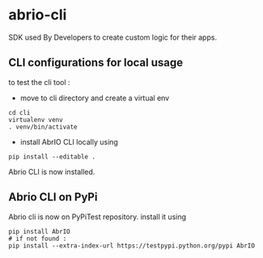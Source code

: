 # abrio-cli
  SDK used By Developers to create custom logic for their apps.


## CLI configurations for local usage 
  to test the cli tool :

  + move to cli directory and create a virtual env
  ```
  cd cli
  virtualenv venv
  . venv/bin/activate
  ```

  + install AbrIO CLI locally using
  ```
  pip install --editable .
  ```

  Abrio CLI is now installed. 
  
## Abrio CLI on PyPi 
  Abrio cli is now on PyPiTest repository. install it using
   
  ```
  pip install AbrIO
  # if not found : 
  pip install --extra-index-url https://testpypi.python.org/pypi AbrIO
  ```
